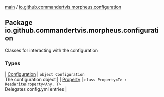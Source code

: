 [main](../index.md) / [io.github.commandertvis.morpheus.configuration](./index.md)

## Package io.github.commandertvis.morpheus.configuration


Classes for interacting with the configuration

### Types

| [Configuration](-configuration/index.md) | `object Configuration`<br>The configuration object |
| [Property](-property/index.md) | `class Property<T> : `[`ReadWriteProperty`](https://kotlinlang.org/api/latest/jvm/stdlib/kotlin.properties/-read-write-property/index.html)`<`[`Any`](https://kotlinlang.org/api/latest/jvm/stdlib/kotlin/-any/index.html)`, `[`T`](-property/index.md#T)`>`<br>Delegates config.yml entries |

